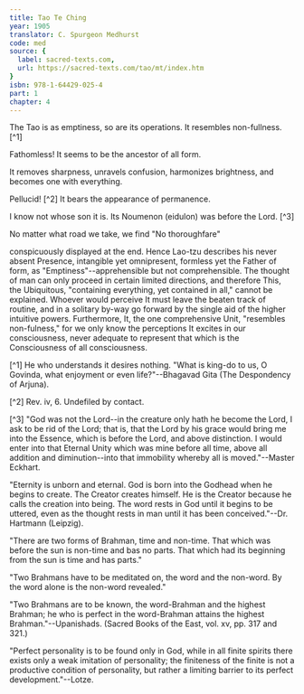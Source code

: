 ```yaml
---
title: Tao Te Ching
year: 1905
translator: C. Spurgeon Medhurst
code: med
source: {
  label: sacred-texts.com,
  url: https://sacred-texts.com/tao/mt/index.htm
}
isbn: 978-1-64429-025-4
part: 1
chapter: 4
---
```

The Tao is as emptiness, so are its operations. It resembles non-fullness. [^1]

Fathomless! It seems to be the ancestor of all form.

It removes sharpness, unravels confusion, harmonizes brightness, and becomes one with everything.

Pellucid! [^2] It bears the appearance of permanence.

I know not whose son it is. Its Noumenon (eidulon) was before the Lord. [^3]

No matter what road we take, we find "No thoroughfare"

conspicuously displayed at the end. Hence Lao-tzu describes his never absent Presence, intangible yet omnipresent, formless yet the Father of form, as "Emptiness"--apprehensible but not comprehensible. The thought of man can only proceed in certain limited directions, and therefore This, the Ubiquitous, "containing everything, yet contained in all," cannot be explained. Whoever would perceive It must leave the beaten track of routine, and in a solitary by-way go forward by the single aid of the higher intuitive powers. Furthermore, It, the one comprehensive Unit, "resembles non-fulness," for we only know the perceptions It excites in our consciousness, never adequate to represent that which is the Consciousness of all consciousness.



[^1] He who understands it desires nothing. "What is king-do to us, O Govinda, what enjoyment or even life?"--Bhagavad Gita (The Despondency of Arjuna).

[^2] Rev. iv, 6. Undefiled by contact.

[^3] "God was not the Lord--in the creature only hath he become the Lord, I ask to be rid of the Lord; that is, that the Lord by his grace would bring me into the Essence, which is before the Lord, and above distinction. I would enter into that Eternal Unity which was mine before all time, above all addition and diminution--into that immobility whereby all is moved."--Master Eckhart.

"Eternity is unborn and eternal. God is born into the Godhead when he begins to create. The Creator creates himself. He is the Creator because he calls the creation into being. The word rests in God until it begins to be uttered, even as the thought rests in man until it has been conceived."--Dr. Hartmann (Leipzig).

"There are two forms of Brahman, time and non-time. That which was before the sun is non-time and bas no parts. That which had its beginning from the sun is time and has parts."

"Two Brahmans have to be meditated on, the word and the non-word. By the word alone is the non-word revealed."

"Two Brahmans are to be known, the word-Brahman and the highest Brahman; he who is perfect in the word-Brahman attains the highest Brahman."--Upanishads. (Sacred Books of the East, vol. xv, pp. 317 and 321.)

"Perfect personality is to be found only in God, while in all finite spirits there exists only a weak imitation of personality; the finiteness of the finite is not a productive condition of personality, but rather a limiting barrier to its perfect development."--Lotze.